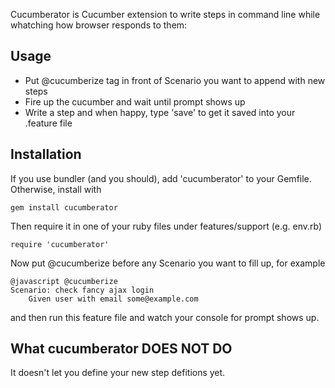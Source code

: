 Cucumberator is Cucumber extension to write steps in command line while whatching how browser responds to them:

## Usage

* Put @cucumberize tag in front of Scenario you want to append with new steps
* Fire up the cucumber and wait until prompt shows up
* Write a step and when happy, type 'save' to get it saved into your .feature file

## Installation

If you use bundler (and you should), add 'cucumberator' to your Gemfile. Otherwise, install with
	
	gem install cucumberator

Then require it in one of your ruby files under features/support (e.g. env.rb)
	
	require 'cucumberator'

Now put @cucumberize before any Scenario you want to fill up, for example

	@javascript @cucumberize
  	Scenario: check fancy ajax login
    	Given user with email some@example.com

and then run this feature file and watch your console for prompt shows up.

## What cucumberator DOES NOT DO

It doesn't let you define your new step defitions yet.
